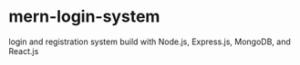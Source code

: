 # mern-login-system
login and registration system build with Node.js, Express.js, MongoDB, and React.js
